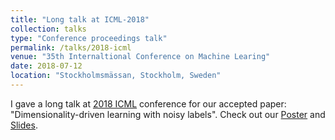 ```yaml
---
title: "Long talk at ICML-2018"
collection: talks
type: "Conference proceedings talk"
permalink: /talks/2018-icml
venue: "35th Internaltional Conference on Machine Learing"
date: 2018-07-12
location: "Stockholmsmässan, Stockholm, Sweden"
---
```

I gave a long talk at [2018 ICML](https://icml.cc/) conference for our accepted paper: "Dimensionality-driven learning with noisy labels". Check out our [Poster](/files/ICML2018_poster.pdf) and [Slides](/files/ICML2018_slides.pdf).
